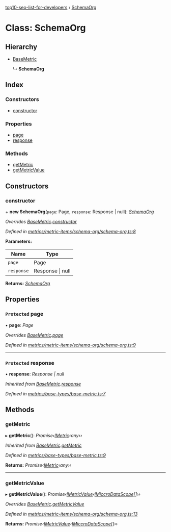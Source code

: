 [top10-seo-list-for-developers](../README.md) › [SchemaOrg](schemaorg.md)

# Class: SchemaOrg

## Hierarchy

* [BaseMetric](basemetric.md)

  ↳ **SchemaOrg**

## Index

### Constructors

* [constructor](schemaorg.md#constructor)

### Properties

* [page](schemaorg.md#protected-page)
* [response](schemaorg.md#protected-response)

### Methods

* [getMetric](schemaorg.md#getmetric)
* [getMetricValue](schemaorg.md#getmetricvalue)

## Constructors

###  constructor

\+ **new SchemaOrg**(`page`: Page, `response`: Response | null): *[SchemaOrg](schemaorg.md)*

*Overrides [BaseMetric](basemetric.md).[constructor](basemetric.md#constructor)*

*Defined in [metrics/metric-items/schema-org/schema-org.ts:8](https://github.com/deepcrawl/top10-seo-list-for-developer/blob/dd20eba/src/metrics/metric-items/schema-org/schema-org.ts#L8)*

**Parameters:**

Name | Type |
------ | ------ |
`page` | Page |
`response` | Response &#124; null |

**Returns:** *[SchemaOrg](schemaorg.md)*

## Properties

### `Protected` page

• **page**: *Page*

*Overrides [BaseMetric](basemetric.md).[page](basemetric.md#protected-page)*

*Defined in [metrics/metric-items/schema-org/schema-org.ts:9](https://github.com/deepcrawl/top10-seo-list-for-developer/blob/dd20eba/src/metrics/metric-items/schema-org/schema-org.ts#L9)*

___

### `Protected` response

• **response**: *Response | null*

*Inherited from [BaseMetric](basemetric.md).[response](basemetric.md#protected-response)*

*Defined in [metrics/base-types/base-metric.ts:7](https://github.com/deepcrawl/top10-seo-list-for-developer/blob/dd20eba/src/metrics/base-types/base-metric.ts#L7)*

## Methods

###  getMetric

▸ **getMetric**(): *Promise‹[IMetric](../interfaces/imetric.md)‹any››*

*Inherited from [BaseMetric](basemetric.md).[getMetric](basemetric.md#getmetric)*

*Defined in [metrics/base-types/base-metric.ts:9](https://github.com/deepcrawl/top10-seo-list-for-developer/blob/dd20eba/src/metrics/base-types/base-metric.ts#L9)*

**Returns:** *Promise‹[IMetric](../interfaces/imetric.md)‹any››*

___

###  getMetricValue

▸ **getMetricValue**(): *Promise‹[IMetricValue](../interfaces/imetricvalue.md)‹[IMiccroDataScope](../interfaces/imiccrodatascope.md)[]››*

*Overrides [BaseMetric](basemetric.md).[getMetricValue](basemetric.md#abstract-getmetricvalue)*

*Defined in [metrics/metric-items/schema-org/schema-org.ts:13](https://github.com/deepcrawl/top10-seo-list-for-developer/blob/dd20eba/src/metrics/metric-items/schema-org/schema-org.ts#L13)*

**Returns:** *Promise‹[IMetricValue](../interfaces/imetricvalue.md)‹[IMiccroDataScope](../interfaces/imiccrodatascope.md)[]››*
